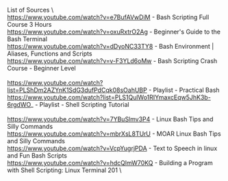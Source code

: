 List of Sources \\
 \
https://www.youtube.com/watch?v=e7BufAVwDiM		 - 		Bash Scripting Full Course 3 Hours \
https://www.youtube.com/watch?v=oxuRxtrO2Ag		 - 		Beginner's Guide to the Bash Terminal \
https://www.youtube.com/watch?v=dDyoNC33TY8		 - 		Bash Environment | Aliases, Functions and Scripts \
https://www.youtube.com/watch?v=v-F3YLd6oMw		 - 		Bash Scripting Crash Course		 - 		Beginner Level \
 \
https://www.youtube.com/watch?list=PLShDm2AZYnK1SdG3dufPdCqk08sOahUBP		 - 		Playlist		 - 		Practical Bash \
https://www.youtube.com/watch?list=PLS1QulWo1RIYmaxcEqw5JhK3b-6rgdWO_		 - 		Playlist		 - 		Shell Scripting Tutorial \
 \
https://www.youtube.com/watch?v=7YBuSlmv3P4		 - 		Linux Bash Tips and Silly Commands \
https://www.youtube.com/watch?v=mbrXsL8TUrU		 - 		MOAR Linux Bash Tips and Silly Commands \
https://www.youtube.com/watch?v=VcpYugrjPDA		 - 		Text to Speech in linux and Fun Bash Scripts  \
https://www.youtube.com/watch?v=hdcQlmW70KQ		 - 		Building a Program with Shell Scripting: Linux Terminal 201 \
